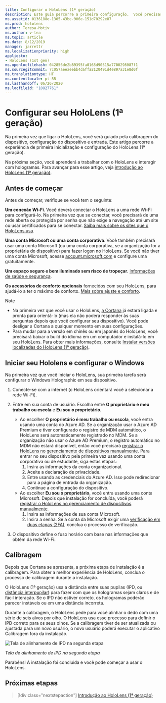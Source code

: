 ```yaml
---
title: Configurar o HoloLens (1ª geração)
description: Este guia percorre a primeira configuração.  Você precisará de uma rede Wi-Fi e de uma conta Microsoft (MSA) ou do Azure Active Directory (Azure AD).
ms.assetid: 0136188e-1305-43be-906e-151d70292e87
ms.prod: hololens
author: Teresa-Motiv
ms.author: v-tea
ms.topic: article
ms.date: 8/12/2019
manager: jarrettr
ms.localizationpriority: high
appliesto:
- HoloLens (1st gen)
ms.openlocfilehash: 042856de2b89395fa0168d90515a7700298087f1
ms.sourcegitcommit: 7c057aeeaeebb4daffa2120491d4e897a31e8d0f
ms.translationtype: HT
ms.contentlocale: pt-BR
ms.lasthandoff: 06/26/2020
ms.locfileid: "10827761"
---
```

# Configurar seu HoloLens (1ª geração)

Na primeira vez que ligar o HoloLens, você será guiado pela calibragem do dispositivo, configuração do dispositivo e entrada.  Este artigo percorre a experiência de primeira inicialização e configuração do HoloLens (1ª geração).

Na próxima seção, você aprenderá a trabalhar com o HoloLens e interagir com hologramas. Para avançar para esse artigo, veja [introdução ao HoloLens (1ª geração)](hololens1-basic-usage.md).

## Antes de começar

Antes de começar, verifique se você tem o seguinte:

**Um conexão Wi-Fi**. Você deverá conectar o HoloLens a uma rede Wi-Fi para configurá-lo. Na primeira vez que se conectar, você precisará de uma rede aberta ou protegida por senha que não exige a navegação até um site ou usar certificados para se conectar. [Saiba mais sobre os sites que o HoloLens usa](hololens-offline.md).

**Uma conta Microsoft ou uma conta corporativa**. Você também precisará usar uma conta Microsoft (ou uma conta corporativa, se a organização for a proprietária do dispositivo) para fazer logon no HoloLens. Se você não tiver uma conta Microsoft, acesse [account.microsoft.com](https://account.microsoft.com) e configure uma gratuitamente.

**Um espaço seguro e bem iluminado sem risco de tropeçar**. [Informações de saúde e segurança](https://go.microsoft.com/fwlink/p/?LinkId=746661).

**Os acessórios de conforto opcionais** fornecidos com seu HoloLens, para ajudá-lo a ter o máximo de conforto. [Mais sobre ajuste e conforto](https://support.microsoft.com/help/12632/hololens-fit-your-hololens).

> [!NOTE]
>  
> - Na primeira vez que você usar o HoloLens, [a Cortana](hololens-cortana.md) já estará ligada e pronta para orientá-lo (mas ela não poderá responder às suas perguntas depois que você configurar seu dispositivo). Você pode desligar a Cortana a qualquer momento em suas configurações.
> - Para mudar para a versão em chinês ou em japonês do HoloLens, você precisará baixar o build do idioma em um computador e instalá-lo em seu HoloLens. Para obter mais informações, consulte [Instalar versões localizadas do HoloLens (1ª geração)](hololens1-install-localized.md).

## Iniciar seu Hololens e configurar o Windows

Na primeira vez que você iniciar o HoloLens, sua primeira tarefa será configurar o Windows Holographic em seu dispositivo.

1. Conecte-se com a internet (o HoloLens orientará você a selecionar a rede Wi-Fi).

1. Entre em sua conta de usuário. Escolha entre **O proprietário é meu trabalho ou escola** e **Eu sou o proprietário**.
    - Ao escolher **O proprietário é meu trabalho ou escola**, você entra usando uma conta do Azure AD. Se a organização usar o Azure AD Premium e tiver configurado o registro de MDM automático, o HoloLens será automaticamente registrado no MDM. Se a organização não usar o Azure AD Premium, o registro automático no MDM não estará disponível, então você precisará [registrar o HoloLens no gerenciamento de dispositivos manualmente](hololens-enroll-mdm.md#enroll-through-settings-app). Para entrar no seu dispositivo pela primeira vez usando uma conta corporativa ou de estudante, siga estas etapas:
        1. Insira as informações da conta organizacional.
        1. Aceite a declaração de privacidade.
        1. Entre usando as credenciais do Azure AD. Isso pode redirecionar para a página de entrada da organização.
        1. Continue a configuração do dispositivo.
    - Ao escolher **Eu sou o proprietário**, você entra usando uma conta Microsoft. Depois que instalação for concluída, você poderá [registrar o HoloLens no gerenciamento de dispositivos manualmente](hololens-enroll-mdm.md#enroll-through-settings-app).
        1. Insira as informações de sua conta Microsoft.
        1. Insira a senha. Se a conta da Microsoft exigir uma [verificação em duas etapas (2FA)](https://blogs.technet.microsoft.com/microsoft_blog/2013/04/17/microsoft-account-gets-more-secure/), conclua o processo de verificação.

1. O dispositivo define o fuso horário com base nas informações que obtém da rede Wi-Fi.

## Calibragem

Depois que Cortana se apresenta, a próxima etapa de instalação é a calibragem. Para obter a melhor experiência de HoloLens, conclua o processo de calibragem durante a instalação.

O HoloLens (1ª geração) usa a distância entre suas pupilas (IPD, ou [distância interpupilar](https://en.wikipedia.org/wiki/Interpupillary_distance)) para fazer com que os hologramas sejam claros e de fácil interação. Se o IPD não estiver correto, os hologramas poderão parecer instáveis ou em uma distância incorreta.

Durante a calibragem, o HoloLens pede para você alinhar o dedo com uma série de seis alvos por olho. O HoloLens usa esse processo para definir o IPD correto para os seus olhos. Se a calibragem tiver de ser atualizada ou ajustada para um novo usuário, o novo usuário poderá executar o aplicativo Calibragem fora da instalação.

![Tela de alinhamento de IPD na segunda etapa](./images/ipd-finger-alignment-300px.jpg)

*Tela de alinhamento de IPD na segunda etapa*

Parabéns! A instalação foi concluída e você pode começar a usar o HoloLens.

## Próximas etapas

> [!div class="nextstepaction"]
> [Introdução ao HoloLens (1ª geração)](hololens1-basic-usage.md)
